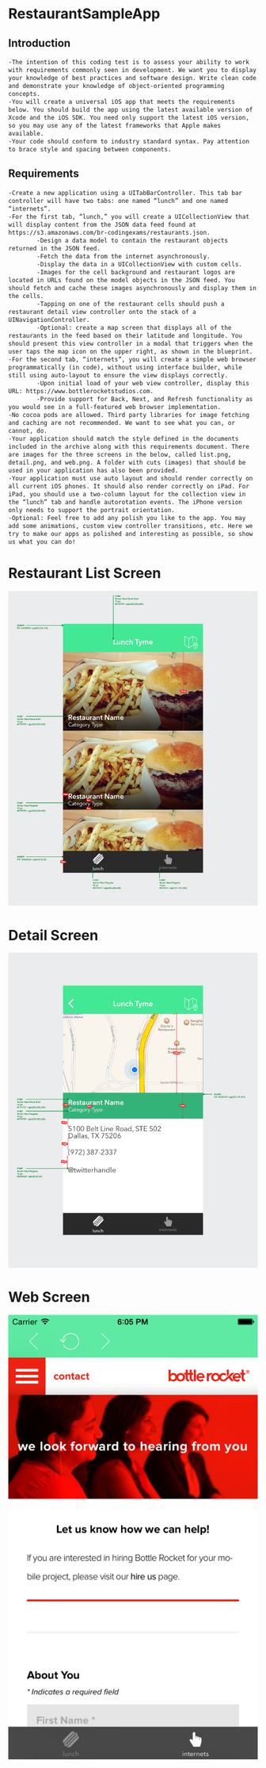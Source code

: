 # RestaurantSampleApp

## Introduction
    -The intention of this coding test is to assess your ability to work with requirements commonly seen in development. We want you to display your knowledge of best practices and software design. Write clean code and demonstrate your knowledge of object-oriented programming concepts.
    -You will create a universal iOS app that meets the requirements below. You should build the app using the latest available version of Xcode and the iOS SDK. You need only support the latest iOS version, so you may use any of the latest frameworks that Apple makes available.
    -Your code should conform to industry standard syntax. Pay attention to brace style and spacing between components.
## Requirements
    -Create a new application using a UITabBarController. This tab bar controller will have two tabs: one named “lunch” and one named “internets”.
    -For the first tab, “lunch,” you will create a UICollectionView that will display content from the JSON data feed found at https://s3.amazonaws.com/br-codingexams/restaurants.json.
            -Design a data model to contain the restaurant objects returned in the JSON feed.
            -Fetch the data from the internet asynchronously.
            -Display the data in a UICollectionView with custom cells.
            -Images for the cell background and restaurant logos are located in URLs found on the model objects in the JSON feed. You should fetch and cache these images asynchronously and display them in the cells.
            -Tapping on one of the restaurant cells should push a restaurant detail view controller onto the stack of a UINavigationController.
            -Optional: create a map screen that displays all of the restaurants in the feed based on their latitude and longitude. You should present this view controller in a modal that triggers when the user taps the map icon on the upper right, as shown in the blueprint.
    -For the second tab, “internets”, you will create a simple web browser programmatically (in code), without using interface builder, while still using auto-layout to ensure the view displays correctly.
            -Upon initial load of your web view controller, display this URL: https://www.bottlerocketstudios.com. 
            -Provide support for Back, Next, and Refresh functionality as you would see in a full-featured web browser implementation.
    -No cocoa pods are allowed. Third party libraries for image fetching and caching are not recommended. We want to see what you can, or cannot, do.
    -Your application should match the style defined in the documents included in the archive along with this requirements document. There are images for the three screens in the below, called list.png, detail.png, and web.png. A folder with cuts (images) that should be used in your application has also been provided.
    -Your application must use auto layout and should render correctly on all current iOS phones. It should also render correctly on iPad. For iPad, you should use a two-column layout for the collection view in the “lunch” tab and handle autorotation events. The iPhone version only needs to support the portrait orientation.
    -Optional: Feel free to add any polish you like to the app. You may add some animations, custom view controller transitions, etc. Here we try to make our apps as polished and interesting as possible, so show us what you can do!


# Restaurant List Screen
![Restaurant Frame](list.png)

# Detail Screen
![Restaurant Info Frame](detail.png)

# Web Screen
![Web Page Frame](web.png)
